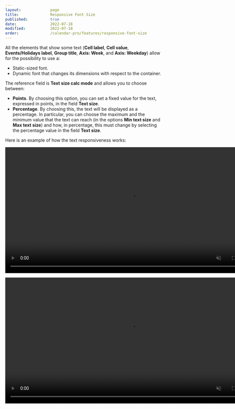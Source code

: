 ```yaml
---
layout:             page
title:              Responsive Font Size
published:          true
date:               2022-07-18
modified:           2022-07-18
order:              /calendar-pro/features/responsive-font-size
---
```


All the elements that show some text (**Cell label**, **Cell value**, **Events/Holidays label**, **Group title**, **Axis: Week**, and **Axis: Weekday**) allow for the possibility to use a:
- Static-sized font.
- Dynamic font that changes its dimensions with respect to the container.

The reference field is **Text size calc mode** and allows you to choose between:
- **Points**. By choosing this option, you can set a fixed value for the text, expressed in points, in the field **Text size**.
- **Percentage**. By choosing this, the text will be displayed as a percentage. In particular, you can choose the maximum and the minimum value that the text can reach (in the options **Min text size** and **Max text size**) and how, in percentage, this must change by selecting the percentage value in the field **Text size**.

Here is an example of how the text responsiveness works:

<video src="images/static-text.mp4" width="800" autoplay loop muted></video>

<video src="images/dynamic-text.mp4" width="800" autoplay loop muted></video>
